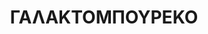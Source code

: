 ---
title: "ΓΑΛΑΚΤΟΜΠΟΥΡΕΚΟ"
subtitle:
ingredients:
  - title: 
    theingredients:
      - ingredient: "1 λίτρο γάλα"
      - ingredient: "220γρ. ζάχαρη"
      - ingredient: "120γρ. σιμιγδάλι"
      - ingredient: "3 αυγά"
      - ingredient: "λίγο βανιλίνη"
      - ingredient: "λίγο βούτυρο"
preparation:
  - title: 
    method: "Ζεσταίνουμε το γάλα. Σε μία μπασίνα ανακατεύουμε τα αυγά, τη ζάχαρη, τη βανιλίνη, το σιμιγδάλι και προσθέτουμε σιγά σιγά το ζεστό γάλα ανακατεύοντας παράλληλα. Έπειτα τα ξαναβάζουμε πάλι στην φωτιά ώσπου να πάρει μια ελαφριά βράση[^55]. Το κατεβάζουμε από τη φωτιά και προσθέτουμε το βούτυρο. Την δουλεύουμε την επόμενη ημέρα[^56]. Βουτυρώνουμε κάθε πλευρά των φύλλων και τυλίγω με 4 φύλλα πάνω και κάτω. Ψήνουμε στους 180 &#176;&#67; για 45&#8242;."
footnotes:
  - footnote: "[^55]: Δεν θέλουμε να ψηθεί πολύ επειδή μετά θα συνεχιστεί το ψήσημο στον φούρνο."
  - footnote: "[^56]: Δεν την χρησιμοποιουμε ποτέ ζεστή διότη όταν θα τυλυχτεί στο φύλλο, οι υδρατμοί θα δημιουργήσουν υγρασία με αποτέλεσμα να μουλιάσει."
---